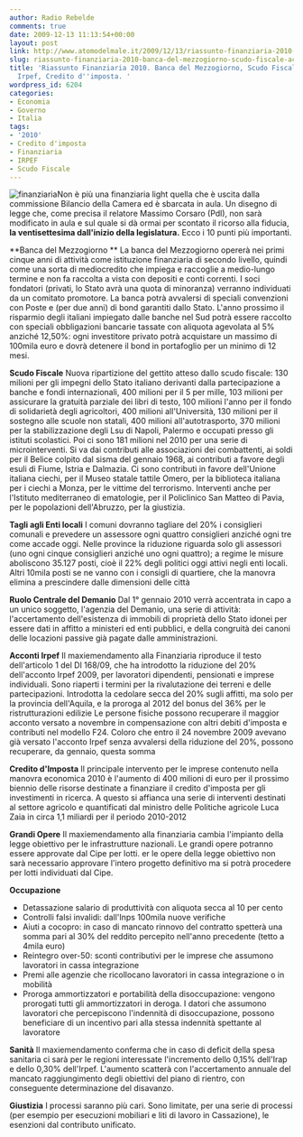 ```yaml
---
author: Radio Rebelde
comments: true
date: 2009-12-13 11:13:54+00:00
layout: post
link: http://www.atomodelmale.it/2009/12/13/riassunto-finanziaria-2010-banca-del-mezzogiorno-scudo-fiscale-acconto-irpef-credito-dimposta/
slug: riassunto-finanziaria-2010-banca-del-mezzogiorno-scudo-fiscale-acconto-irpef-credito-dimposta
title: 'Riassunto Finanziaria 2010. Banca del Mezzogiorno, Scudo Fiscale, Acconto
  Irpef, Credito d''imposta. '
wordpress_id: 6204
categories:
- Economia
- Governo
- Italia
tags:
- '2010'
- Credito d'imposta
- Finanziaria
- IRPEF
- Scudo Fiscale
---
```


![finanziaria](http://www.atomodelmale.it/wp-content/uploads/2009/12/finanziaria-300x196.jpg)Non è più una finanziaria light quella che è uscita dalla commissione Bilancio della Camera ed è sbarcata in aula. Un disegno di legge che, come precisa il relatore Massimo Corsaro (Pdl), non sarà modificato in aula e sul quale si dà ormai per scontato il ricorso alla fiducia, **la ventisettesima dall'inizio della legislatura.**
Ecco i 10 punti più importanti.

**Banca del Mezzogiorno **
La banca del Mezzogiorno opererà nei primi cinque anni di attività come istituzione finanziaria di secondo livello, quindi come una sorta di mediocredito che impiega e raccoglie a medio-lungo termine e non fa raccolta a vista con depositi e conti correnti. I soci fondatori (privati, lo Stato avrà una quota di minoranza) verranno individuati da un comitato promotore. La banca potrà avvalersi di speciali convenzioni con Poste e (per due anni) di bond garantiti dallo Stato.
L'anno prossimo il risparmio degli italiani impiegato dalle banche nel Sud potrà essere raccolto con speciali obbligazioni bancarie tassate con aliquota agevolata al 5% anziché 12,50%: ogni investitore privato potrà acquistare un massimo di 100mila euro e dovrà detenere il bond in portafoglio per un minimo di 12 mesi.<!-- more -->



**Scudo Fiscale**
Nuova ripartizione del gettito atteso dallo scudo fiscale: 130 milioni per gli impegni dello Stato italiano derivanti dalla partecipazione a banche e fondi internazionali, 400 milioni per il 5 per mille, 103 milioni per assicurare la gratuità parziale dei libri di testo, 100 milioni l'anno per il fondo di solidarietà degli agricoltori, 400 milioni all'Università, 130 milioni per il sostegno alle scuole non statali, 400 milioni all'autotrasporto, 370 milioni per la stabilizzazione degli Lsu di Napoli, Palermo e occupati presso gli istituti scolastici. Poi ci sono 181 milioni nel 2010 per una serie di microinterventi. Si va dai contributi alle associazioni dei combattenti, ai soldi per il Belice colpito dal sisma del gennaio 1968, ai contributi a favore degli esuli di Fiume, Istria e Dalmazia. Ci sono contributi in favore dell'Unione italiana ciechi, per il Museo statale tattile Omero, per la biblioteca italiana per i ciechi a Monza, per le vittime del terrorismo. Interventi anche per l'Istituto mediterraneo di ematologie, per il Policlinico San Matteo di Pavia, per le popolazioni dell'Abruzzo, per la giustizia.

**Tagli agli Enti locali**
I comuni dovranno tagliare del 20% i consiglieri comunali e prevedere un assessore ogni quattro consiglieri anziché ogni tre come accade oggi. Nelle province la riduzione riguarda solo gli assessori (uno ogni cinque consiglieri anziché uno ogni quattro); a regime le misure aboliscono 35.127 posti, cioè il 22% degli politici oggi attivi negli enti locali. Altri 10mila posti se ne vanno con i consigli di quartiere, che la manovra elimina a prescindere dalle dimensioni delle città

**Ruolo Centrale del Demanio**
Dal 1° gennaio 2010 verrà accentrata in capo a un unico soggetto, l'agenzia del Demanio, una serie di attività: l'accertamento dell'esistenza di immobili di proprietà dello Stato idonei per essere dati in affitto a ministeri ed enti pubblici, e della congruità dei canoni delle locazioni passive già pagate dalle amministrazioni.

**Acconti Irpef**
Il maxiemendamento alla Finanziaria riproduce il testo dell'articolo 1 del Dl 168/09, che ha introdotto la riduzione del 20% dell'acconto Irpef 2009, per lavoratori dipendenti, pensionati e imprese individuali. Sono riaperti i termini per la rivalutazione dei terreni e delle partecipazioni. Introdotta la cedolare secca del 20% sugli affitti, ma solo per la provincia dell'Aquila, e la proroga al 2012 del bonus del 36% per le ristrutturazioni edilizie
Le persone fisiche possono recuperare il maggior acconto versato a novembre in compensazione con altri debiti d'imposta e contributi nel modello F24. Coloro che entro il 24 novembre 2009 avevano già versato l'acconto Irpef senza avvalersi della riduzione del 20%, possono recuperare, da gennaio, questa somma

**Credito d'Imposta**
Il principale intervento per le imprese contenuto nella manovra economica 2010 è l'aumento di 400 milioni di euro per il prossimo biennio delle risorse destinate a finanziare il credito d'imposta per gli investimenti in ricerca. A questo si affianca una serie di interventi destinati al settore agricolo e quantificati dal ministro delle Politiche agricole Luca Zaia in circa 1,1 miliardi per il periodo 2010-2012

**Grandi Opere**
Il maxiemendamento alla finanziaria cambia l'impianto della legge obiettivo per le infrastrutture nazionali. Le grandi opere potranno essere approvate dal Cipe per lotti.
er le opere della legge obiettivo non sarà necessario approvare l'intero progetto definitivo ma si potrà procedere per lotti individuati dal Cipe.

**Occupazione**
- Detassazione salario di produttività con aliquota secca al 10 per cento
- Controlli falsi invalidi: dall'Inps 100mila nuove verifiche
- Aiuti a cocopro: in caso di mancato rinnovo del contratto spetterà una somma pari al 30% del reddito percepito nell'anno precedente (tetto a 4mila euro)
- Reintegro over-50: sconti contributivi per le imprese che assumono lavoratori in cassa integrazione
- Premi alle agenzie che ricollocano lavoratori in cassa integrazione o in mobilità
- Proroga ammortizzatori e portabilità della disoccupazione: vengono prorogati tutti gli ammortizzatori in deroga. I datori che assumono lavoratori che percepiscono l'indennità di disoccupazione, possono beneficiare di un incentivo pari alla stessa indennità spettante al lavoratore

**Sanità**
Il maxiemendamento conferma che in caso di deficit della spesa sanitaria ci sarà per le regioni interessate l'incremento dello 0,15% dell'Irap e dello 0,30% dell'Irpef. L'aumento scatterà con l'accertamento annuale del mancato raggiungimento degli obiettivi del piano di rientro, con conseguente determinazione del disavanzo.

**Giustizia**
I processi saranno più cari. Sono limitate, per una serie di processi (per esempio per esecuzioni mobiliari e liti di lavoro in Cassazione), le esenzioni dal contributo unificato.
